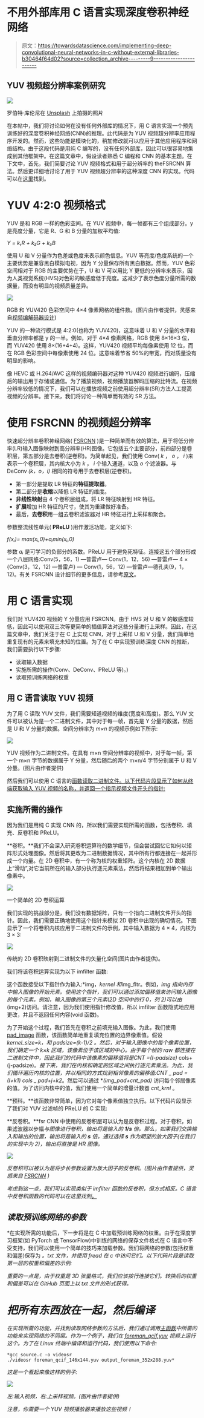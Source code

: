 # 不用外部库用 C 语言实现深度卷积神经网络

> 原文：<https://towardsdatascience.com/implementing-deep-convolutional-neural-networks-in-c-without-external-libraries-b30464f64d02?source=collection_archive---------9----------------------->

## YUV 视频超分辨率案例研究

![](img/c209f70fa417131e6dbd1ea85b9b28d2.png)

罗伯特·库伦尼在 [Unsplash](https://unsplash.com?utm_source=medium&utm_medium=referral) 上拍摄的照片

在本帖中，我们将讨论如何在没有任何外部库的情况下，用 C 语言实现一个预先训练好的深度卷积神经网络(CNN)的推理。此代码是为 YUV 视频超分辨率应用程序开发的。然而，这些功能是模块化的，稍加修改就可以应用于其他应用程序和网络结构。由于这段代码是用纯 C 编写的，没有任何外部库，因此可以很容易地集成到其他框架中。在这篇文章中，假设读者熟悉 C 编程和 CNN 的基本主题。在下文中，首先，我们简要讨论 YUV 视频格式和用于超分辨率的 theFSRCNN 算法。然后更详细地讨论了用于 YUV 视频超分辨率的这种深度 CNN 的实现。代码可以在[这里](https://github.com/miladabd/DeepC)找到。

# **YUV 4:2:0 视频格式**

YUV 是和 RGB 一样的色彩空间。在 YUV 视频中，每一帧都有三个组成部分。y 是亮度分量，它是 R、G 和 B 分量的加权平均值:

*Y = k₁R + k₂G + k₃B*

使用 U 和 V 分量作为色差或色度来表示颜色信息。YUV 等亮度/色度系统的一个主要优势是兼容黑白模拟电视，因为 Y 分量保存所有黑白数据。然而，YUV 色彩空间相对于 RGB 的主要优势在于，U 和 V 可以用比 Y 更低的分辨率来表示，因为人类视觉系统(HVS)对色彩的敏感度低于亮度。这减少了表示色度分量所需的数据量，而没有明显的视频质量差异。

![](img/468423ff90eb9858b0b8024dfd617d9d.png)

RGB 和 YUV420 色彩空间中 4×4 像素网格的组件数。(图片由作者提供，灵感来自[视频编解码器设计](https://www.wiley.com/en-gb/Video+Codec+Design%3A+Developing+Image+and+Video+Compression+Systems-p-9780471485537))

YUV 的一种流行模式是 4:2:0(也称为 YUV420)，这意味着 U 和 V 分量的水平和垂直分辨率都是 y 的一半。例如，对于 4×4 像素网格，RGB 使用 8×16×3 位，而 YUV420 使用 8×(16+4+4)。这样，YUV420 视频平均每像素使用 12 位，而在 RGB 色彩空间中每像素使用 24 位。这意味着节省 50%的带宽，而对质量没有明显的影响。

像 HEVC 或 H.264/AVC 这样的视频编码器对这种 YUV420 视频进行编码，压缩后的输出用于存储或通信。为了播放视频，视频播放器解码压缩的比特流。在视频分辨率较低的情况下，我们可以在播放视频之前使用超分辨率(SR)方法人工提高视频的分辨率。接下来，我们将讨论一种简单而有效的 SR 方法。

# **使用 FSRCNN 的视频超分辨率**

快速超分辨率卷积神经网络( [FSRCNN](https://arxiv.org/abs/1608.00367) )是一种简单而有效的算法，用于将低分辨率(LR)输入图像映射到高分辨率(HR)图像。它包括五个主要部分，前四部分是卷积层，第五部分是去卷积(逆卷积)。为简单起见，我们使用 Conv( *k* ， *o* ， *i* )来表示一个卷积层，其内核大小为 *k* ， *i* 个输入通道，以及 *o* 个滤波器。与 DeConv *(k，o，i)* 相同的符号用于去卷积层(逆卷积)。

*   第一部分是提取 LR 特征的**特征提取器**。
*   第二部分是**收缩**以降低 LR 特征的维度。
*   **非线性映射**由 4 个卷积层组成，将 LR 特征映射到 HR 特征。
*   **扩展**增加 HR 特征的尺寸，使其为重建做好准备。
*   最后，**去卷积**用一组去卷积滤波器对 HR 特征进行上采样和聚合。

参数整流线性单元( **PReLU** )用作激活功能，定义如下:

*f(xᵢ)= max(xᵢ,0)+aᵢmin(xᵢ,0)*

参数 *aᵢ* 是可学习的负部分的系数。PReLU 用于避免死特征。连接这五个部分形成一个八层网络:Conv(5，56，1) —普雷卢— Conv(1，12，56) —普雷卢— 4 × {Conv(3，12，12) —普雷卢} — Conv(1，56，12) —普雷卢—德孔夫(9，1，12)。有关 FSRCNN 设计细节的更多信息，请参考[原文](https://arxiv.org/abs/1608.00367)。

# **用 C 语言实现**

我们对 YUV420 视频的 Y 分量应用 FSRCNN。由于 HVS 对 U 和 V 的敏感度较低，因此可以使用双三次等更简单的插值算法对这些分量进行上采样。因此，在这篇文章中，我们关注于在 C 上实现 CNN，对于上采样 U 和 V 分量，我们简单地重复现有的元素来填充未知的位置。为了在 C 中实现预训练深度 CNN 的推断，我们需要执行以下步骤:

*   读取输入数据
*   实施所需的操作(Conv、DeConv、PReLU 等)。)
*   读取预训练网络的权重

## 用 C 语言读取 YUV 视频

为了用 C 读取 YUV 文件，我们需要知道视频的维度(宽度和高度)。那么 YUV 文件可以被认为是一个二进制文件，其中对于每一帧，首先是 Y 分量的数据，然后是 U 和 V 分量的数据。空间分辨率为 *m×n* 的视频示例如下所示:

![](img/ace0b3b0cd06c090e3d2b64b4db674ef.png)

YUV 视频作为二进制文件。在具有 m×n 空间分辨率的视频中，对于每一帧，第一个 m×n 字节的数据属于 Y 分量，然后随后的两个 m×n/4 字节分别属于 U 和 V 分量。(图片由作者提供)

然后我们可以使用 C 语言的[函数读取二进制文件。以下代码片段显示了如何从终端获取输入 YUV 视频的名称，并返回一个指示视频文件开头的指针:](https://www.delftstack.com/howto/c/read-binary-file-in-c/)

## 实施所需的操作

因为我们是用纯 C 实现 CNN 的，所以我们需要实现所需的函数，包括卷积、填充、反卷积和 PReLU。

**卷积。**我们不会深入研究卷积运算符的数学细节，但会尝试回忆它如何以矩阵形式处理图像。然后将其更改为二进制数据情况，其中所有行都连接在一起并形成一个向量。在 2D 卷积中，有一个称为核的权重矩阵。这个内核在 2D 数据上“滑动”,对它当前所在的输入部分执行逐元素乘法，然后将结果相加到单个输出像素中。

![](img/9ed7e0773dbe6df4a62428c7612b085d.png)

一个简单的 2D 卷积运算

我们实现的挑战部分是，我们没有数据矩阵，只有一个指向二进制文件开头的指针。因此，我们需要正确地使用这个指针来模拟 2D 卷积中出现的确切情况。下图显示了一个将卷积内核应用于二进制文件的示例，其中输入数据为 4 × 4，内核为 3 × 3:

![](img/8c789b50569b9080d7ad3b013d0b82ad.png)

传统的 2D 卷积映射到二进制文件的矢量化空间(图片由作者提供)。

我们将该卷积运算实现为以下 imfilter 函数:

这个函数接受以下指针作为输入:*img，*kernel 和*img_fltr。例如，*img 指向内存中输入图像的开始元素。使用这个指针，我们可以通过添加偏移值来访问输入图像的每个元素。例如，输入图像的第三个元素(2D 空间中的行 0，列 2)可以由*(img+2)访问。请注意，因为我们使用指针修改值，所以 imfilter 函数隐式地应用更改，并且不返回任何内容(void 函数)。

为了开始这个过程，我们首先在卷积之前填充输入图像。为此，我们使用 [pad_image](https://github.com/miladabd/DeepC/blob/2a5286e8dc1a052f8327e65f3bd93bfb9b867ec5/source.c#L715) 函数，该函数简单地重复填充位置的边界像素值。假设 *kernel_size=k，*和 *padsize=(k-1)/2* 。然后，对于输入图像中的每个像素位置，我们确定一个 *k×k* 区域，该像素位于该区域的中心。由于每个帧的 raw 都连接在二进制文件中，因此我们的代码中该像素的偏移值将是*CNT =(I-padsize)* cols+(j-padsize)*。接下来，我们在内核和确定的区域之间执行逐元素乘法。为此，我们循环遍历内核的位置，并以相同的方式找到相邻像素的偏移值:*CNT _ pad =(I+k1)* cols _ pad+j+k2*。然后可以通过 **(img_pad+cnt_pad)* 访问每个邻居像素的值。为了访问内核中的值，我们使用一个简单的增量计数器 *cnt_krnl* 。

**预科。**该函数非常简单，因为它对每个像素值独立执行。以下代码片段显示了我们对 YUV 过滤帧的 PReLU 的 C 实现:

**反卷积。**fsr CNN 中使用的反卷积层可以认为是反卷积过程。对于卷积，如果滤波器以步幅*与图像进行卷积，输出将是输入的 ***1/s*** 倍。那么，如果我们交换输入和输出的位置，输出将是输入的 ***s*** 倍。通过选择 **s** 作为期望的放大因子(在我们的实现中为 2)，输出将直接是 HR 图像。*

*![](img/729da1b6ce4f27952fd5f3883214c2c9.png)*

*反卷积可以被认为是将步长参数设置为放大因子的反卷积。(图片由作者提供，灵感来自 [FSRCNN](https://arxiv.org/abs/1608.00367) )*

*考虑到这一点，我们可以实现类似于 imfilter 函数的反卷积，但方式相反。C 语言中反卷积函数的代码可以在这里找到[。](https://github.com/miladabd/DeepC/blob/2a5286e8dc1a052f8327e65f3bd93bfb9b867ec5/source.c#L814)*

## *读取预训练网络的参数*

*在实现所需的功能后，下一步将是在 C 中加载预训练网络的权重。由于在深度学习框架(如 PyTorch 或 TensorFlow)中训练的网络的保存文件格式在 C 语言中不受支持，我们可以使用一个简单的技巧来加载参数。我们将网络的参数(包括权重和偏差)保存为 **。txt* 文件，并使用 fread 在 c 中访问它们。以下代码片段是读取第一层的权重和偏差的示例:*

*重要的一点是，由于权重是 3D 张量格式，我们应该按行连接它们。转换后的权重和偏差可以在 GitHub 页面上以 txt 文件的形式获得。*

# *把所有东西放在一起，然后编译*

*在实现所需的功能，并找到读取网络参数的方法后，我们通过调用[主函数](https://github.com/miladabd/DeepC/blob/main/source.c)中所需的功能来实现网络的不同层。作为一个例子，我们在 [foreman_qcif.yuv](http://trace.eas.asu.edu/yuv/) 视频上运行这个。为了在 Linux 终端中编译和运行代码，我们使用以下命令:*

```
*gcc source.c -o videosr
./videosr foreman_qcif_146x144.yuv output_foreman_352x288.yuv*
```

*这是一个看起来像这样的例子:*

*![](img/dd9507729e9521a0704578a19cea69d4.png)*

*左:输入视频，右:上采样视频。(图片由作者提供)*

*注意，你需要一个 YUV 视频播放器来播放这些视频！*